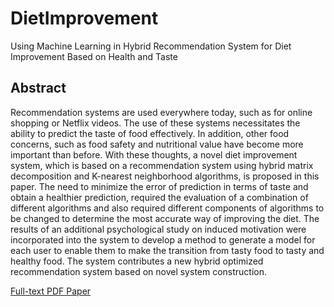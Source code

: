 # DietImprovement
Using Machine Learning in Hybrid Recommendation System for Diet Improvement Based on Health and Taste
## Abstract
Recommendation systems are used everywhere today, such as for online shopping or Netflix videos. The use of these systems necessitates the ability to predict the taste of food effectively. In addition, other food concerns, such as food safety and nutritional value have become more important than before. With these thoughts, a novel diet improvement system, which is based on a recommendation system using hybrid matrix decomposition and K-nearest neighborhood algorithms, is proposed in this paper. The need to minimize the error of prediction in terms of taste and obtain a healthier prediction, required the evaluation of a combination of different algorithms and also required different components of algorithms to be changed to determine the most accurate way of improving the diet. The results of an additional psychological study on induced motivation were incorporated into the system to develop a method to generate a model for each user to enable them to make the transition from tasty food to tasty and healthy food. The system contributes a new hybrid optimized recommendation system based on novel system construction.

[Full-text PDF Paper](http://ramonqu.azurewebsites.net/pdf/diet_imporvement.pdf)
